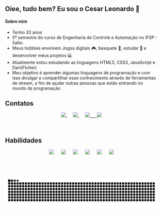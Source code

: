 ## Oiee, tudo bem? Eu sou o Cesar Leonardo :slightly_smiling_face: 
#### Sobre mim
- Tenho 20 anos
- 5º semestre do curso de Engenharia de Controle e Automação no IFSP - Salto.
- Meus hobbies envolvem Jogos digitais :video_game:, basquete :basketball:, estudar :book: e desenvolver meus projetos :computer:
- Atualmente estou estudando as linguagens HTML5, CSS3, JavaScript e Dart(Flutter)
- Meu objetivo é aprender algumas linguagens de programação e com isso divulgar e compartilhar esse conhecimento através de ferramentas de stream, a fim de ajudar outras pessoas que estão entrando no mundo da programação

## Contatos

<p align="center">
    <a href="https://github.com/CMLeonardo" target="_blank">
        <img  src="https://img.shields.io/badge/GitHub-100000?style=for-the-badge&logo=github&logoColor=white&link=https://github.com/CMLeonardo">
    </a>
    &nbsp;&nbsp;&nbsp;&nbsp;
    <a href="https://www.linkedin.com/in/cesar-morales-leonardo-131a10213/" target="_blank">
        <img src="https://img.shields.io/badge/LinkedIn-0077B5?style=for-the-badge&logo=linkedin&logoColor=white&link=https://www.linkedin.com/in/cesar-morales-leonardo-131a10213/">
    </a>
    &nbsp;&nbsp;&nbsp;&nbsp;
    <a href="mailto:cmoralesleonardo@gmail.com" target="_blank">
        <img src="https://img.shields.io/badge/Gmail-D14836?style=for-the-badge&logo=gmail&logoColor=white">
    &nbsp;&nbsp;&nbsp;&nbsp;
    </a>
    <a href="https://www.instagram.com/cml04__/" target="_blank">
        <img src="https://img.shields.io/badge/Instagram-E4405F?style=for-the-badge&logo=instagram&logoColor=white&link=https://www.instagram.com/cml04__/">
    </a>
</p>

&nbsp;&nbsp;&nbsp;&nbsp;&nbsp;&nbsp;&nbsp;&nbsp;&nbsp;&nbsp;&nbsp;&nbsp;&nbsp;&nbsp;&nbsp;&nbsp;&nbsp;&nbsp;&nbsp;&nbsp;
  
## Habilidades
  
<p align="center">
    <img height="40" src="https://img.shields.io/badge/HTML5-E34F26?style=for-the-badge&logo=html5&logoColor=white">
    &nbsp;&nbsp;&nbsp;&nbsp;
    <img height="40" src="https://img.shields.io/badge/CSS3-1572B6?style=for-the-badge&logo=css3&logoColor=white">
    &nbsp;&nbsp;&nbsp;&nbsp;
    <img height="40" src="https://img.shields.io/badge/JavaScript-323330?style=for-the-badge&logo=javascript&logoColor=F7DF1E">
    &nbsp;&nbsp;&nbsp;&nbsp;
    <img height="40" src="https://img.shields.io/badge/C%2B%2B-00599C?style=for-the-badge&logo=c%2B%2B&logoColor=white">
    &nbsp;&nbsp;&nbsp;&nbsp;
    <img height="40" src="https://img.shields.io/badge/Dart-0175C2?style=for-the-badge&logo=dart&logoColor=white">
    &nbsp;&nbsp;&nbsp;&nbsp;
    <img height="40" src="https://img.shields.io/badge/firebase-ffca28?style=for-the-badge&logo=firebase&logoColor=black">
   
</p>

&nbsp;&nbsp;&nbsp;&nbsp;&nbsp;&nbsp;&nbsp;&nbsp;&nbsp;&nbsp;&nbsp;&nbsp;&nbsp;&nbsp;&nbsp;&nbsp;&nbsp;&nbsp;&nbsp;&nbsp;

# 
![Snake animation](https://github.com/CMLeonardo/CMLeonardo/blob/output/github-contribution-grid-snake.svg)

<!--
![GitHub stats](https://github-readme-stats.vercel.app/api?username=CMLeonardo&show_icons=true&theme=dracula&custom_title=Github%20Status&hide=issues)

[![Top Langs](https://github-readme-stats.vercel.app/api/top-langs/?username=CMLeonardo&layout=compact)](https://github.com/CMLeonardo/github-readme-stats)

<p align="center"> 

 ## Total de Visitas no perfil <br>
 <p align="center"> 
   <img alingn="center" src="https://profile-counter.glitch.me/CMLeonardo/count.svg" />
 </p>
-->
